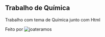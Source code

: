 ## Trabalho de Química

 Trabalho com tema de Química junto com Html
 
Feito por ![joateramos]([joateramos](https://github.com/joateramos))
